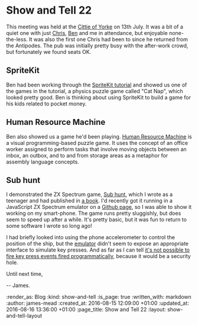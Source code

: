 Show and Tell 22
================

This meeting was held at the [Cittie of Yorke][] on 13th July. It was a bit of a quiet one with just [Chris][], [Ben][] and me in attendance, but enjoyable none-the-less. It was also the first one Chris had been to since he returned from the Antipodes. The pub was initially pretty busy with the after-work crowd, but fortunately we found seats OK.

## SpriteKit

Ben had been working through the [SpriteKit tutorial][] and showed us one of the games in the tutorial, a physics puzzle game called "Cat Nap", which looked pretty good. Ben is thinking about using SpriteKit to build a game for his kids related to pocket money.

## Human Resource Machine

Ben also showed us a game he'd been playing. [Human Resource Machine][] is a visual programming-based puzzle game. It uses the concept of an office worker assigned to perform tasks that involve moving objects between an inbox, an outbox, and to and from storage areas as a metaphor for assembly language concepts.

## Sub hunt

I demonstrated the ZX Spectrum game, [Sub hunt][github-sub-hunt], which I wrote as a teenager and had published in [a book][15-graphic-games-for-the-spectrum]. I'd recently got it running in a JavaScript ZX Spectrum emulator on a [Github page][sub-hunt-game], so I was able to show it working on my smart-phone. The game runs pretty sluggishly, but does seem to speed up after a while. It's pretty basic, but it was fun to return to some software I wrote so long ago!

I had briefly looked into using the phone accelerometer to control the position of the ship, but the [emulator][jsspeccy2] didn't seem to expose an appropriate interface to simulate key presses. And as far as I can tell [it's not possible to fire key press events fired programmatically][fire-key-press-events-programmtically], because it would be a security hole.

Until next time,

-- James.

[Cittie of Yorke]: https://en.wikipedia.org/wiki/Cittie_of_Yorke
[Chris]: /chris-roos
[Ben]: https://twitter.com/beng
[SpriteKit tutorial]: https://www.raywenderlich.com/42699/spritekit-tutorial-for-beginners
[Human Resource Machine]: https://en.wikipedia.org/wiki/Human_Resource_Machine
[github-sub-hunt]: https://github.com/floehopper/sub-hunt
[15-graphic-games-for-the-spectrum]: http://www.worldofspectrum.org/infoseekid.cgi?id=2000461
[sub-hunt-game]: https://floehopper.github.io/sub-hunt/
[jsspeccy2]: https://github.com/gasman/jsspeccy2
[fire-key-press-events-programmtically]: http://stackoverflow.com/questions/8668192/programmatically-triggering-ctrls/19882728#19882728

:render_as: Blog
:kind: show-and-tell
:is_page: true
:written_with: markdown
:author: james-mead
:created_at: 2016-08-15 12:09:00 +01:00
:updated_at: 2016-08-16 13:36:00 +01:00
:page_title: Show and Tell 22
:layout: show-and-tell-layout
